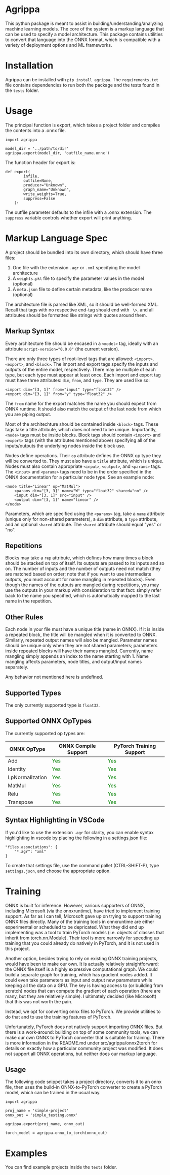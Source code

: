 # Agrippa

This python package is meant to assist in building/understanding/analyzing machine learning models. The core of the system is a markup language that can be used to specify a model architecture. This package contains utilities to convert that language into the ONNX format, which is compatible with a variety of deployment options and ML frameworks.

# Installation

Agrippa can be installed with `pip install agrippa`. The `requirements.txt` file contains dependencies to run both the package and the tests found in the `tests` folder.

# Usage

The principal function is export, which takes a project folder and compiles the contents into a .onnx file.

```
import agrippa

model_dir = '../path/to/dir'
agrippa.export(model_dir, 'outfile_name.onnx')
```

The function header for export is:

```
def export(
        infile,
        outfile=None,
        producer="Unknown",
        graph_name="Unknown",
        write_weights=True,
        suppress=False
    ):
```

The outfile parameter defaults to the infile with a .onnx extension. The `suppress` variable controls whether export will print anything.

# Markup Language Spec

A project should be bundled into its own directory, which should have three files:
1. One file with the extension `.agr` or `.xml` specifying the model architecture
2. A `weights.pkl` file to specify the parameter values in the model (optional)
3. A `meta.json` file to define certain metadata, like the producer name (optional)

The architecture file is parsed like XML, so it should be well-formed XML. Recall that tags with no respective end-tag should end with ` \>`, and all attributes should be formatted like strings with quotes around them.

## Markup Syntax

Every architecture file should be encased in a `<model>` tag, ideally with an attribute `script-version="0.0.0"` (the current version).

There are only three types of root-level tags that are allowed: `<import>`, `<export>`, and `<block>`. The import and export tags specify the inputs and outputs of the entire model, respectively. There may be multiple of each type, but each type must appear at least once. Each import and export tag must have three attributes: `dim`, `from`, and `type`. They are used like so:

```
<import dim="[3, 1]" from="input" type="float32" />
<export dim="[3, 1]" from="y" type="float32" />
```

The `from` name for the export matches the name you should expect from ONNX runtime. It should also match the output of the last node from which you are piping output.

Most of the architechture should be contained inside `<block>` tags. These tags take a title attribute, which does not need to be unique. Importantly, `<node>` tags must be inside blocks. Block tags should contain `<import>` and `<export>` tags (with the attributes mentioned above) specifying all of the inputs/outputs the underlying nodes inside the block use.

Nodes define operations. Their `op` attribute defines the ONNX op type they will be converted to. They must also have a `title` attribute, which is unique. Nodes must also contain appropriate `<input>`, `<output>`, and `<params>` tags. The `<input>` and `<params>` tags need to be in the order specified in the ONNX documentation for a particular node type. See an example node:

```
<node title="Linear" op="MatMul">
    <params dim="[3, 3]" name="W" type="float32" shared="no" />
    <input dim="[3, 1]" src="input" />
    <output dim="[3, 1]" name="linear" />
</node>
```

Parameters, which are specified using the `<params>` tag, take a `name` attribute (unique only for non-shared parameters), a `dim` attribute, a `type` attribute, and an optional `shared` attribute. The `shared` attribute should equal "yes" or "no".

## Repetitions

Blocks may take a `rep` attribute, which defines how many times a block should be stacked on top of itself. Its outputs are passed to its inputs and so on. The number of inputs and the number of outputs need not match (they are matched based on order; note that if you want to use intermediate outputs, you must account for name mangling in repeated blocks). Even though the names of the outputs are mangled during repetitions, you may use the outputs in your markup with consideration to that fact: simply refer back to the name you specified, which is automatically mapped to the last name in the repetition.

## Other Rules

Each node in your file must have a unique title (name in ONNX). If it is inside a repeated block, the title will be mangled when it is converted to ONNX. Similarly, repeated output names will also be mangled. Parameter names should be unique only when they are not shared parameters; parameters inside repeated blocks will have their names mangled. Currently, name mangling simply appends an index to the name starting with 1. Name mangling affects parameters, node titles, and output/input names separately.

Any behavior not mentioned here is undefined.

## Supported Types

The only currently supported type is `float32`.

## Supported ONNX OpTypes

The currently supported op types are:


| ONNX OpType | ONNX Compile Support               | PyTorch Training Support |
| ----------- | ---------------------------------- |--------------------------|
| Add         | <span style=color:green>Yes</span> | <span style=color:green>Yes</span>|
| Identity    | <span style=color:green>Yes</span> | <span style=color:green>Yes</span>|
| LpNormalization | <span style=color:green>Yes</span> | <span style=color:green>Yes</span>|
| MatMul      | <span style=color:green>Yes</span> | <span style=color:green>Yes</span>|
| Relu        | <span style=color:green>Yes</span> |<span style=color:green>Yes</span>|
| Transpose   | <span style=color:green>Yes</span> |<span style=color:green>Yes</span>|

## Syntax Highlighting in VSCode

If you'd like to use the extension `.agr` for clarity, you can enable syntax highlighting in vscode by placing the following in a settings.json file:
```
"files.associations": {
    "*.agr": "xml"
}
```
To create that settings file, use the command pallet (CTRL-SHIFT-P), type `settings.json`, and choose the appropriate option.

# Training

ONNX is built for inference. However, various supporters of ONNX, including Microsoft (via the onnxruntime), have tried to implement training support. As far as I can tell, Microsoft gave up on trying to support training ONNX files directly. Many of the training tools in onnxruntime are either experimental or scheduled to be depricated. What they did end up implementing was a tool to train PyTorch models (i.e. objects of classes that inherit from torch.nn.Module). Their tool is more narrowly for speeding up training that you could already do natively in PyTorch, and it is not used in this project.

Another option, besides trying to rely on existing ONNX training projects, would have been to make our own. It is actually relatively straightforward: the ONNX file itself is a highly expressive computational graph. We could build a separate graph for training, which has gradient nodes added. It could even take parameters as input and output new parameters while keeping all the data on a GPU. The key is having access to (or building from scratch) nodes that can compute the gradient of each operation (there are many, but they are relatively simple). I ultimately decided (like Microsoft) that this was not worth the pain.

Instead, we opt for converting onnx files to PyTorch. We provide utilities to do that and to use the training features of PyTorch.

Unfortunately, PyTorch does not natively support importing ONNX files. But there is a work-around: building on top of some community tools, we can make our own ONNX to PyTorch converter that is suitable for training. There is more information in the README.md under src/agrippa/onnx2torch for details on exactly how a particular community project was modified. It does not support all ONNX operations, but neither does our markup language.

## Usage

The following code snippet takes a project directory, converts it to an onnx file, then uses the build-in ONNX-to-PyTorch converter to create a PyTorch model, which can be trained in the usual way.

```
import agrippa

proj_name = 'simple-project'
onnx_out = 'simple_testing.onnx'

agrippa.export(proj_name, onnx_out)

torch_model = agrippa.onnx_to_torch(onnx_out)
```

# Examples

You can find example projects inside the `tests` folder.
